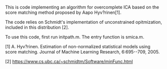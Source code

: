 This is code implementing an algorithm for overcomplete ICA based on the score matching method proposed by Aapo Hyv?rinen[1].

The code relies on Schmidt's implementation of unconstrained opitmization, included in this distribution [2].

To use this code, first run initpath.m.  The entry function is smica.m.

[1] A. Hyv?rinen. Estimation of non-normalized statistical models using score matching. Journal of Machine Learning Research, 6:695--709, 2005. 

[2] https://www.cs.ubc.ca/~schmidtm/Software/minFunc.html